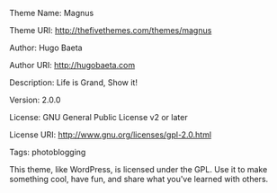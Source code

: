 Theme Name: Magnus

Theme URI: http://thefivethemes.com/themes/magnus

Author: Hugo Baeta

Author URI: http://hugobaeta.com

Description: Life is Grand, Show it!

Version: 2.0.0


License: GNU General Public License v2 or later

License URI: http://www.gnu.org/licenses/gpl-2.0.html


Tags: photoblogging


This theme, like WordPress, is licensed under the GPL.
Use it to make something cool, have fun, and share what you've learned with others.
